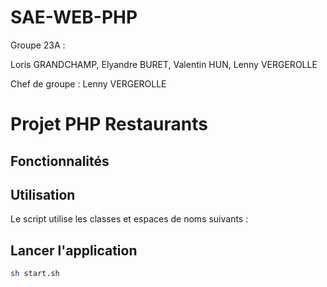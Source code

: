 # SAE-WEB-PHP

Groupe 23A :

Loris GRANDCHAMP, Elyandre BURET, Valentin HUN, Lenny VERGEROLLE

Chef de groupe : Lenny VERGEROLLE 

# Projet PHP Restaurants


## Fonctionnalités


## Utilisation

Le script utilise les classes et espaces de noms suivants :


## Lancer l'application

```sh
sh start.sh
```